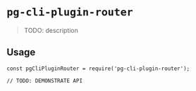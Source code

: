 # `pg-cli-plugin-router`

> TODO: description

## Usage

```
const pgCliPluginRouter = require('pg-cli-plugin-router');

// TODO: DEMONSTRATE API
```
